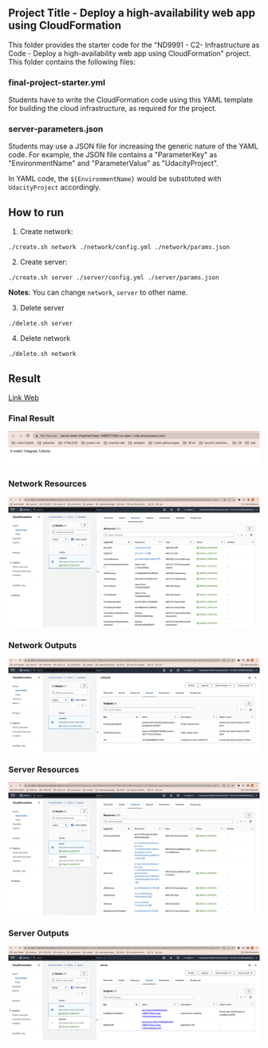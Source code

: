 ## Project Title - Deploy a high-availability web app using CloudFormation
This folder provides the starter code for the "ND9991 - C2- Infrastructure as Code - Deploy a high-availability web app using CloudFormation" project. This folder contains the following files:


### final-project-starter.yml
Students have to write the CloudFormation code using this YAML template for building the cloud infrastructure, as required for the project. 

### server-parameters.json
Students may use a JSON file for increasing the generic nature of the YAML code. For example, the JSON file contains a "ParameterKey" as "EnvironmentName" and "ParameterValue" as "UdacityProject". 

In YAML code, the `${EnvironmentName}` would be substituted with `UdacityProject` accordingly.

## How to run
1. Create network:
```
./create.sh network ./network/config.yml ./network/params.json
```

2. Create server:
```
./create.sh server ./server/config.yml ./server/params.json
```
**Notes**: You can change `network`, `server` to other name. 

3. Delete server
```
./delete.sh server
```

4. Delete network
```
./delete.sh network
```

## Result
[Link Web](http://serve-elast-hhgrhek7eaej-1468271294.us-east-1.elb.amazonaws.com/)

### Final Result
![Final Result](./images/final-result.png)

### Network Resources
![Final Result](./images/network-resources.png)

### Network Outputs
![Final Result](./images/network-outputs.png)

### Server Resources
![Final Result](./images/server-resources.png)

### Server Outputs
![Final Result](./images/server-outputs.png)